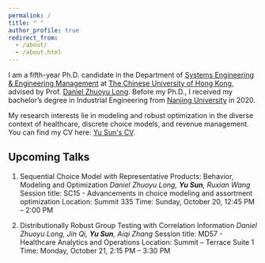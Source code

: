 ```yaml
---
permalink: /
title: " "
author_profile: true
redirect_from: 
  - /about/
  - /about.html
---
```


I am a fifth-year Ph.D. candidate in the Department of [Systems Engineering & Engineering Management](https://www.se.cuhk.edu.hk/) at [The Chinese University of Hong Kong](https://www.cuhk.edu.hk/english/index.html), advised by Prof. [Daniel Zhuoyu Long](https://www1.se.cuhk.edu.hk/~zylong/). 
Before my Ph.D., I received my bachelor’s degree in Industrial Engineering from [Nanjing University](https://www.nju.edu.cn/en/) in 2020.

My research interests lie in modeling and robust optimization in the diverse context of healthcare, discrete choice models, and revenue management. You can find my CV here:  [Yu Sun's CV](../assets/Curriculum_Vitae.pdf).


Upcoming Talks
--
1. Sequential Choice Model with Representative Products: Behavior, Modeling and Optimization
   _Daniel Zhuoyu Long, **Yu Sun**, Ruxian Wang_
   Session title: SC15 - Advancements in choice modeling and assortment optimization
   Location: Summit 335
   Time: Sunday, October 20, 12:45 PM – 2:00 PM

2. Distributionally Robust Group Testing with Correlation Information
   _Daniel Zhuoyu Long, Jin Qi, **Yu Sun**, Aiqi Zhang_
   Session title: MD57 - Healthcare Analytics and Operations
   Location: Summit – Terrace Suite 1
   Time: Monday, October 21, 2:15 PM – 3:30 PM

